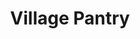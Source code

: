 ---
title: "Village Pantry"
url: /indianapolis/village-pantry-east-raymond-street/
shop: convenience
---